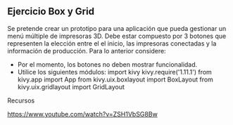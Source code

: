 ## Ejercicio Box y Grid

Se pretende crear un prototipo para una aplicación que pueda gestionar un menú múltiple de impresoras 3D. Debe estar compuesto por 3 botones que representen la elección entre el el inicio, las impresoras conectadas y la información de producción. Para lo anterior considere:

- Por el momento, los botones no deben mostrar funcionalidad.
- Utilice los siguientes módulos:
      import kivy
      kivy.require('1.11.1')
      from kivy.app import App
      from kivy.uix.boxlayout import BoxLayout
      from kivy.uix.gridlayout import GridLayout

Recursos

<https://www.youtube.com/watch?v=ZSH1VbSG8Bw>
